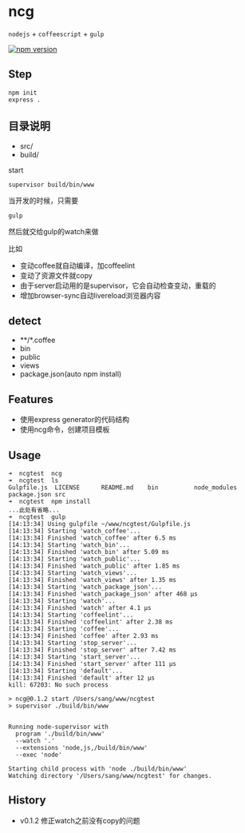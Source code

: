 # ncg

`nodejs` + `coffeescript`  + `gulp`

[![npm version](https://badge.fury.io/js/ncg.svg)](http://badge.fury.io/js/ncg)

## Step

	npm init
	express .

## 目录说明

- src/
- build/

start 

	supervisor build/bin/www
	
	
当开发的时候，只需要

	gulp
	
然后就交给gulp的watch来做

比如

- 变动coffee就自动编译，加coffeelint
- 变动了资源文件就copy
- 由于server启动用的是supervisor，它会自动检查变动，重载的
- 增加browser-sync自动livereload浏览器内容


## detect


- **/*.coffee
- bin
- public
- views
- package.json(auto npm install)

## Features

- 使用express generator的代码结构
- 使用ncg命令，创建项目模板

## Usage

```
➜  ncgtest  ncg
➜  ncgtest  ls
Gulpfile.js  LICENSE      README.md    bin          node_modules package.json src
➜  ncgtest  npm install
...此处有省略...
➜  ncgtest  gulp            
[14:13:34] Using gulpfile ~/www/ncgtest/Gulpfile.js
[14:13:34] Starting 'watch_coffee'...
[14:13:34] Finished 'watch_coffee' after 6.5 ms
[14:13:34] Starting 'watch_bin'...
[14:13:34] Finished 'watch_bin' after 5.09 ms
[14:13:34] Starting 'watch_public'...
[14:13:34] Finished 'watch_public' after 1.85 ms
[14:13:34] Starting 'watch_views'...
[14:13:34] Finished 'watch_views' after 1.35 ms
[14:13:34] Starting 'watch_package_json'...
[14:13:34] Finished 'watch_package_json' after 468 μs
[14:13:34] Starting 'watch'...
[14:13:34] Finished 'watch' after 4.1 μs
[14:13:34] Starting 'coffeelint'...
[14:13:34] Finished 'coffeelint' after 2.38 ms
[14:13:34] Starting 'coffee'...
[14:13:34] Finished 'coffee' after 2.93 ms
[14:13:34] Starting 'stop_server'...
[14:13:34] Finished 'stop_server' after 7.42 ms
[14:13:34] Starting 'start_server'...
[14:13:34] Finished 'start_server' after 111 μs
[14:13:34] Starting 'default'...
[14:13:34] Finished 'default' after 12 μs
kill: 67203: No such process

> ncg@0.1.2 start /Users/sang/www/ncgtest
> supervisor ./build/bin/www


Running node-supervisor with
  program './build/bin/www'
  --watch '.'
  --extensions 'node,js,/build/bin/www'
  --exec 'node'

Starting child process with 'node ./build/bin/www'
Watching directory '/Users/sang/www/ncgtest' for changes.

```

## History

- v0.1.2 修正watch之前没有copy的问题
